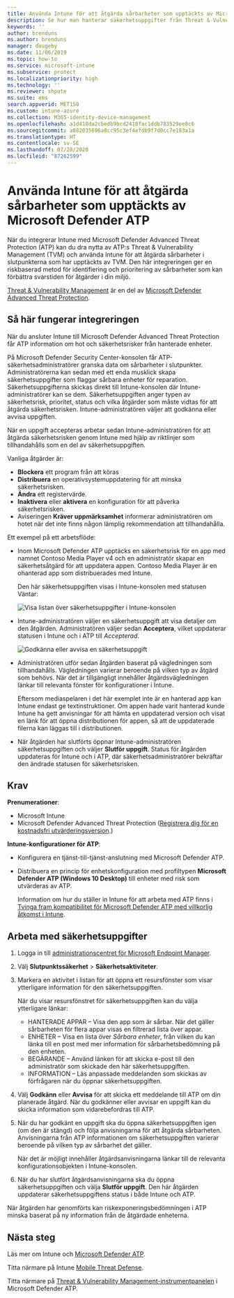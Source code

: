 ```yaml
---
title: Använda Intune för att åtgärda sårbarheter som upptäckts av Microsoft Defender ATP – Azure | Microsoft Docs
description: Se hur man hanterar säkerhetsuppgifter från Threat & Vulnerability Management, en del av Microsoft Defender Advanced Threat Protection (ATP), från Intune-konsolen.
keywords: ''
author: brenduns
ms.author: brenduns
manager: dougeby
ms.date: 11/06/2019
ms.topic: how-to
ms.service: microsoft-intune
ms.subservice: protect
ms.localizationpriority: high
ms.technology: ''
ms.reviewer: shpate
ms.suite: ems
search.appverid: MET150
ms.custom: intune-azure
ms.collection: M365-identity-device-management
ms.openlocfilehash: a1d410da2cbedb9bcd2418fac1ddb783529ee8c6
ms.sourcegitcommit: a882035696a8cc95c3ef4efdb9f7d0cc7e183a1a
ms.translationtype: HT
ms.contentlocale: sv-SE
ms.lasthandoff: 07/28/2020
ms.locfileid: "87262599"
---
```

# <a name="use-intune-to-remediate-vulnerabilities-identified-by-microsoft-defender-atp"></a>Använda Intune för att åtgärda sårbarheter som upptäckts av Microsoft Defender ATP

När du integrerar Intune med Microsoft Defender Advanced Threat Protection (ATP) kan du dra nytta av ATP:s Threat & Vulnerability Management (TVM) och använda Intune för att åtgärda sårbarheter i slutpunkterna som har upptäckts av TVM. Den här integreringen ger en riskbaserad metod för identifiering och prioritering av sårbarheter som kan förbättra svarstiden för åtgärder i din miljö.

[Threat & Vulnerability Management](https://docs.microsoft.com/windows/security/threat-protection/windows-defender-atp/next-gen-threat-and-vuln-mgt) är en del av [Microsoft Defender Advanced Threat Protection](https://docs.microsoft.com/windows/security/threat-protection/windows-defender-atp/windows-defender-advanced-threat-protection).

## <a name="how-integration-works"></a>Så här fungerar integreringen

När du ansluter Intune till Microsoft Defender Advanced Threat Protection får ATP information om hot och säkerhetsrisker från hanterade enheter.

På Microsoft Defender Security Center-konsolen får ATP-säkerhetsadministratörer granska data om sårbarheter i slutpunkter. Administratörerna kan sedan med ett enda musklick skapa säkerhetsuppgifter som flaggar sårbara enheter för reparation. Säkerhetsuppgifterna skickas direkt till Intune-konsolen där Intune-administratörer kan se dem. Säkerhetsuppgiften anger typen av säkerhetsrisk, prioritet, status och vilka åtgärder som måste vidtas för att åtgärda säkerhetsrisken. Intune-administratören väljer att godkänna eller avvisa uppgiften.

När en uppgift accepteras arbetar sedan Intune-administratören för att åtgärda säkerhetsrisken genom Intune med hjälp av riktlinjer som tillhandahålls som en del av säkerhetsuppgiften.

Vanliga åtgärder är:

- **Blockera** ett program från att köras
- **Distribuera** en operativsystemuppdatering för att minska säkerhetsrisken.
- **Ändra**  ett registervärde.
- **Inaktivera** eller **aktivera** en konfiguration för att påverka säkerhetsrisken.
- Aviseringen **Kräver uppmärksamhet** informerar administratören om hotet när det inte finns någon lämplig rekommendation att tillhandahålla.

Ett exempel på ett arbetsflöde:

- Inom Microsoft Defender ATP upptäcks en säkerhetsrisk för en app med namnet Contoso Media Player v4 och en administratör skapar en säkerhetsåtgärd för att uppdatera appen. Contoso Media Player är en ohanterad app som distribuerades med Intune.

  Den här säkerhetsuppgiften visas i Intune-konsolen med statusen Väntar:

  ![Visa listan över säkerhetsuppgifter i Intune-konsolen](./media/atp-manage-vulnerabilities/temp-security-tasks.png)

- Intune-administratören väljer en säkerhetsuppgift att visa detaljer om den åtgärden.  Administratören väljer sedan **Acceptera**, vilket uppdaterar statusen i Intune och i ATP till *Accepterad*.

  ![Godkänna eller avvisa en säkerhetsuppgift](./media/atp-manage-vulnerabilities/temp-accept-task.png)

- Administratören utför sedan åtgärden baserat på vägledningen som tillhandahålls. Vägledningen varierar beroende på vilken typ av åtgärd som behövs. När det är tillgängligt innehåller åtgärdsvägledningen länkar till relevanta fönster för konfigurationer i Intune.

  Eftersom mediaspelaren i det här exemplet inte är en hanterad app kan Intune endast ge textinstruktioner. Om appen hade varit hanterad kunde Intune ha gett anvisningar för att hämta en uppdaterad version och visat en länk för att öppna distributionen för appen, så att de uppdaterade filerna kan läggas till i distributionen.

- När åtgärden har slutförts öppnar Intune-administratören säkerhetsuppgiften och väljer **Slutför uppgift**.  Status för åtgärden uppdateras för Intune och i ATP, där säkerhetsadministratörer bekräftar den ändrade statusen för säkerhetsrisken.

## <a name="prerequisites"></a>Krav  

**Prenumerationer**:

- Microsoft Intune  
- Microsoft Defender Advanced Threat Protection ([Registrera dig för en kostnadsfri utvärderingsversion](https://www.microsoft.com/WindowsForBusiness/windows-atp?ocid=docs-wdatp-main-abovefoldlink).)

**Intune-konfigurationer för ATP**:

- Konfigurera en tjänst-till-tjänst-anslutning med Microsoft Defender ATP.
- Distribuera en princip för enhetskonfiguration med profiltypen **Microsoft Defender ATP (Windows 10 Desktop)** till enheter med risk som utvärderas av ATP.

  Information om hur du ställer in Intune för att arbeta med ATP finns i [Tvinga fram kompatibilitet för Microsoft Defender ATP med villkorlig åtkomst i Intune](advanced-threat-protection-configure.md#enable-microsoft-defender-atp-in-intune).

## <a name="work-with-security-tasks"></a>Arbeta med säkerhetsuppgifter

1. Logga in till [administrationscentret för Microsoft Endpoint Manager](https://go.microsoft.com/fwlink/?linkid=2109431).

2. Välj **Slutpunktssäkerhet** > **Säkerhetsaktiviteter**.

3. Markera en aktivitet i listan för att öppna ett resursfönster som visar ytterligare information för den säkerhetsuppgiften.

   När du visar resursfönstret för säkerhetsuppgiften kan du välja ytterligare länkar:

   - HANTERADE APPAR – Visa den app som är sårbar. När det gäller sårbarheten för flera appar visas en filtrerad lista över appar.
   - ENHETER – Visa en lista över *Sårbara enheter*, från vilken du kan länka till en post med mer information för sårbarhetsbedömning på den enheten.
   - BEGÄRANDE – Använd länken för att skicka e-post till den administratör som skickade den här säkerhetsuppgiften.
   - INFORMATION – Läs anpassade meddelanden som skickas av förfrågaren när du öppnar säkerhetsuppgiften.

4. Välj **Godkänn** eller **Avvisa** för att skicka ett meddelande till ATP om din planerade åtgärd. När du godkänner eller avvisar en uppgift kan du skicka information som vidarebefordras till ATP.

5. När du har godkänt en uppgift ska du öppna säkerhetsuppgiften igen (om den är stängd) och följa anvisningarna för att åtgärda sårbarheten. Anvisningarna från ATP informationen om säkerhetsuppgiften varierar beroende på vilken typ av sårbarhet det gäller.

   När det är möjligt innehåller åtgärdsanvisningarna länkar till de relevanta konfigurationsobjekten i Intune-konsolen.

6. När du har slutfört åtgärdsanvisningarna ska du öppna säkerhetsuppgiften och välja **Slutför uppgift**.  Den här åtgärden uppdaterar säkerhetsuppgiftens status i både Intune och ATP.

När åtgärden har genomförts kan riskexponeringsbedömningen i ATP minska baserat på ny information från de åtgärdade enheterna.

## <a name="next-steps"></a>Nästa steg

Läs mer om Intune och [Microsoft Defender ATP](advanced-threat-protection.md).

Titta närmare på Intune [Mobile Threat Defense](mobile-threat-defense.md).

Titta närmare på [Threat & Vulnerability Management-instrumentpanelen](https://docs.microsoft.com/windows/security/threat-protection/windows-defender-atp/tvm-dashboard-insights) i Microsoft Defender ATP.
